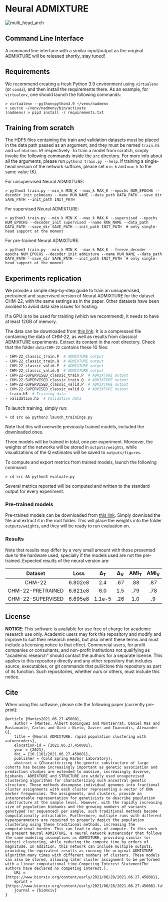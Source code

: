 # Neural ADMIXTURE

![multi_head_arch](https://user-images.githubusercontent.com/31998088/123008111-99a46e00-d3ba-11eb-8ced-d394ef903487.png)


## Command Line Interface

A command line interface with a similar input/output as the original ADMIXTURE will be released shortly, stay tuned!

## Requirements

We recommend creating a fresh Python 3.9 environment using `virtualenv` (or `conda`), and then install the requirements there. As an example, for `virtualenv`, one should launch the following commands:

```console
> virtualenv --python=python3.9 ~/venv/nadmenv
> source ~/venv/nadmenv/bin/activate
(nadmenv) > pip3 install -r requirements.txt 
```

## Training from scratch

The HDF5 files containing the train and validation datasets must be placed in the data path passed as an argument, and they must be named `train.h5` and `validation.h5` respectively.
To train a model from scratch, simply invoke the following commands inside the `src` directory. For more info about all the arguments, please run `python3 train.py --help`. If training a single-head version of the network suffices, please set `min_k` and `max_k` to the same value (K).

For unsupervised Neural ADMIXTURE:

```console
> python3 train.py --min_k MIN_K --max_k MAX_K --epochs NUM_EPOCHS --decoder_init pckmeans --name RUN_NAME --data_path DATA_PATH --save_dir SAVE_PATH --init_path INIT_PATH
```

For supervised Neural ADMIXTURE:

```console
> python3 train.py --min_k MIN_K --max_k MAX_K --supervised --epochs NUM_EPOCHS --decoder_init supervised --name RUN_NAME --data_path DATA_PATH --save_dir SAVE_PATH --init_path INIT_PATH  # only single-head support at the moment
```

For pre-trained Neural ADMIXTURE:

```console
> python3 train.py --min_k MIN_K --max_k MAX_K --freeze_decoder --epochs NUM_EPOCHS --decoder_init admixture --name RUN_NAME --data_path DATA_PATH --save_dir SAVE_PATH --init_path INIT_PATH  # only single-head support at the moment
```

## Experiments replication

We provide a simple step-by-step guide to train an unsupervised, pretrained and supervised version of Neural ADMIXTURE for the dataset CHM-22, with the same settings as in the paper. Other datasets have been avoided to avoid data size issues for hosting.

If a GPU is to be used for training (which we recommend), it needs to have at least 12GB of memory.

The data can be downloaded from [this link](https://www.dropbox.com/s/6z5ln682qz6jels6/chm-22.tar.gz?dl=0). It is a compressed file containing the data of CHM-22, as well as results from classical ADMIXTURE experiments. Extract its content in the root directory. Check that the folder `data/CHM-22` contains these 10 files:

```sh
- CHM-22_classic_train.P  # ADMIXTURE output
- CHM-22_classic_train.Q  # ADMIXTURE output
- CHM-22_classic_valid.P  # ADMIXTURE output
- CHM-22_classic_valid.Q  # ADMIXTURE output
- CHM-22-SUPERVISED_classic_train.P  # ADMIXTURE output
- CHM-22-SUPERVISED_classic_train.Q  # ADMIXTURE output
- CHM-22-SUPERVISED_classic_valid.P  # ADMIXTURE output
- CHM-22-SUPERVISED_classic_valid.Q  # ADMIXTURE output
- train.h5  # Training data
- validation.h5  # Validation data
```

To launch training, simply run:

```console
> cd src && python3 launch_trainings.py
```

Note that this will overwrite previously trained models, included the downloaded ones.

Three models will be trained in total, one per experiment. Moreover, the weights of the networks will be stored in `outputs/weights`, while visualizations of the Q estimates will be saved to `outputs/figures`.

To compute and export metrics from trained models, launch the following command:

```console
> cd src && python3 evaluate.py
```

Several metrics reported will be computed and written to the standard output for every experiment.

### Pre-trained models

Pre-trained models can be downloaded from [this link](https://www.dropbox.com/s/6ybdy8siclul1o7/chm-22-weights.tar.gz?dl=0). Simply download the file and extract it in the root folder. This will place the weights into the folder `outputs/weights`, and they will be ready to run evaluation on.

### Results

Note that results may differ by a very small amount with those presented due to the hardware used, specially if the models used are not the pre-trained. Expected results of the neural version are:

|      Dataset      |   Loss  | Δ<sub>T</sub> | Δ<sub>V</sub> | AMI<sub>T</sub> | AMI<sub>V</sub> |
|:-----------------:|:-------:|:-------:|:-------:|:-----:|:-----:|
|       CHM-22      | 6.802e8 |   2.4   |   .67   |  .88  |  .87  |
| CHM-22-PRETRAINED | 6.621e8 |   6.0   |   1.5   |  .79  |  .78  |
| CHM-22-SUPERVISED | 6.695e8 |  1.1e-5 |   .26   |  1.0  |   .9  |


## License

**NOTICE**: This software is available for use free of charge for academic research use only. Academic users may fork this repository and modify and improve to suit their research needs, but also inherit these terms and must include a licensing notice to that effect. Commercial users, for profit companies or consultants, and non-profit institutions not qualifying as "academic research" should contact the authors for a separate license. This applies to this repository directly and any other repository that includes source, executables, or git commands that pull/clone this repository as part of its function. Such repositories, whether ours or others, must include this notice.

## Cite

When using this software, please cite the following paper (currently pre-print):

```{tex}
@article {Mantes2021.06.27.450081,
	author = {Mantes, Albert Dominguez and Montserrat, Daniel Mas and Bustamante, Carlos and Giró-i-Nieto, Xavier and Ioannidis, Alexander G},
	title = {Neural ADMIXTURE: rapid population clustering with autoencoders},
	elocation-id = {2021.06.27.450081},
	year = {2021},
	doi = {10.1101/2021.06.27.450081},
	publisher = {Cold Spring Harbor Laboratory},
	abstract = {Characterizing the genetic substructure of large cohorts has become increasingly important as genetic association and prediction studies are extended to massive, increasingly diverse, biobanks. ADMIXTURE and STRUCTURE are widely used unsupervised clustering algorithms for characterizing such ancestral genetic structure. These methods decompose individual genomes into fractional cluster assignments with each cluster representing a vector of DNA marker frequencies. The assignments, and clusters, provide an interpretable representation for geneticists to describe population substructure at the sample level. However, with the rapidly increasing size of population biobanks and the growing numbers of variants genotyped (or sequenced) per sample, such traditional methods become computationally intractable. Furthermore, multiple runs with different hyperparameters are required to properly depict the population clustering using these traditional methods, increasing the computational burden. This can lead to days of compute. In this work we present Neural ADMIXTURE, a neural network autoencoder that follows the same modeling assumptions as ADMIXTURE, providing similar (or better) clustering, while reducing the compute time by orders of magnitude. In addition, this network can include multiple outputs, providing the equivalent results as running the original ADMIXTURE algorithm many times with different numbers of clusters. These models can also be stored, allowing later cluster assignment to be performed with a linear computational time.Competing Interest StatementThe authors have declared no competing interest.},
	URL = {https://www.biorxiv.org/content/early/2021/06/28/2021.06.27.450081},
	eprint = {https://www.biorxiv.org/content/early/2021/06/28/2021.06.27.450081.full.pdf},
	journal = {bioRxiv}
}
